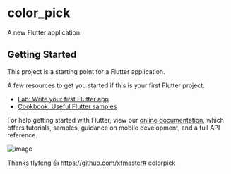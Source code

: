# color_pick

A new Flutter application.

## Getting Started

This project is a starting point for a Flutter application.

A few resources to get you started if this is your first Flutter project:

- [Lab: Write your first Flutter app](https://flutter.dev/docs/get-started/codelab)
- [Cookbook: Useful Flutter samples](https://flutter.dev/docs/cookbook)

For help getting started with Flutter, view our
[online documentation](https://flutter.dev/docs), which offers tutorials,
samples, guidance on mobile development, and a full API reference.

![image](https://github.com/xfhomedream/color_pick/blob/master/1564236994665_450x900.gif)


Thanks flyfeng 👍 
https://github.com/xfmaster# colorpick
